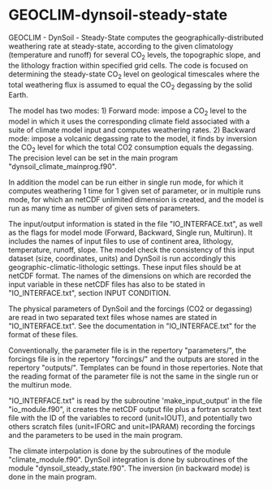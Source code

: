 # GEOCLIM-dynsoil-steady-state

GEOCLIM - DynSoil - Steady-State computes the geographically-distributed weathering rate at steady-state, according to the given climatology (temperature and runoff) for several CO<sub>2</sub> levels, the topographic slope, and the lithology fraction within specified grid cells. The code is focused on determining the steady-state CO<sub>2</sub> level on geological timescales where the total weathering flux is assumed to equal the CO<sub>2</sub> degassing by the solid Earth.

The model has two modes:
	1) Forward mode: impose a CO<sub>2</sub> level to the model in which it uses the corresponding climate field associated with a suite of climate model input and computes weathering rates.
	2) Backward mode: impose a volcanic degassing rate to the model, it finds by inversion the CO<sub>2</sub> level for which the total CO2 consumption equals the degassing. The precision level can be set in the main program "dynsoil_climate_mainprog.f90".

In addition the model can be run either in single run mode, for which it computes weathering 1 time for 1 given set of parameter, or in multiple runs mode, for which an netCDF unlimited dimension is created, and the model is run as many time as number of given sets of parameters.

The input/output information is stated in the file "IO_INTERFACE.txt", as well as the flags for model mode (Forward, Backward, Single run, Multirun).
It includes the names of input files to use of continent area, lithology, temperature, runoff, slope. The model check the consistency of this input dataset (size, coordinates, units) and DynSoil is run accordingly this geographic-climatic-lithologic settings.
These input files should be at netCDF format. The names of the dimensions on which are recorded the input variable in these netCDF files has also to be stated in "IO_INTERFACE.txt", section INPUT CONDITION.

The physical parameters of DynSoil and the forcings (CO2 or degassing) are read in two separated text files whose names are stated in "IO_INTERFACE.txt". See the documentation in "IO_INTERFACE.txt" for the format of these files.

Conventionally, the parameter file is in the repertory "parameters/", the forcings file is in the repertory "forcings/" and the outputs are stored in the repertory "outputs/". Templates can be found in those repertories. Note that the reading format of the parameter file is not the same in the single run or the multirun mode.

"IO_INTERFACE.txt" is read by the subroutine 'make_input_output' in the file "io_module.f90", it creates the netCDF output file plus a fortran scratch text file with the ID of the variables to record (unit=IOUT), and potentially two others scratch files (unit=IFORC and unit=IPARAM) recording the forcings and the parameters to be used in the main program.

The climate interpolation is done by the subroutines of the module "climate_module.f90". DynSoil integration is done by subroutines of the module "dynsoil_steady_state.f90". The inversion (in backward mode) is done in the main program.
